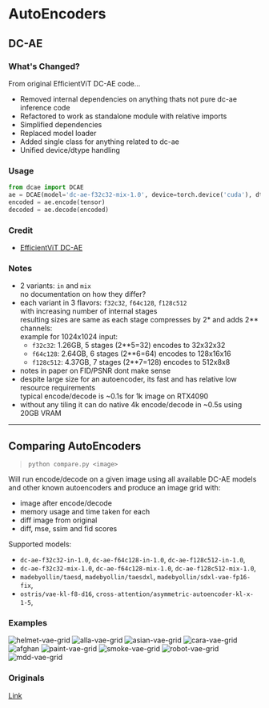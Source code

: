 # AutoEncoders

## DC-AE

### What's Changed?

From original EfficientViT DC-AE code...

- Removed internal dependencies on anything thats not pure dc-ae inference code  
- Refactored to work as standalone module with relative imports  
- Simplified dependencies  
- Replaced model loader  
- Added single class for anything related to dc-ae  
- Unified device/dtype handling  

### Usage

```py
from dcae import DCAE
ae = DCAE(model='dc-ae-f32c32-mix-1.0', device=torch.device('cuda'), dtype=torch.bfloat16, cache_dir='~/.cache/huggingface')
encoded = ae.encode(tensor)
decoded = ae.decode(encoded)
```

### Credit

- [EfficientViT DC-AE](https://github.com/mit-han-lab/efficientvit)

### Notes

- 2 variants: `in` and `mix`  
  no documentation on how they differ?  
- each variant in 3 flavors: `f32c32`, `f64c128`, `f128c512`  
  with increasing number of internal stages  
  resulting sizes are same as each stage compresses by 2* and adds 2** channels:  
  example for 1024x1024 input:  
  - `f32c32`:   1.26GB, 5 stages (2**5=32)  encodes to 32x32x32
  - `f64c128`:  2.64GB, 6 stages (2**6=64)  encodes to 128x16x16  
  - `f128c512`: 4.37GB, 7 stages (2**7=128) encodes to 512x8x8  
- notes in paper on FID/PSNR dont make sense  
- despite large size for an autoencoder, its fast and has relative low resource requirements  
  typical encode/decode is ~0.1s for 1k image on RTX4090  
- without any tiling it can do native 4k encode/decode in ~0.5s using 20GB VRAM  

-----------

## Comparing AutoEncoders

> `python compare.py <image>`

Will run encode/decode on a given image using all available DC-AE models and other known autoencoders and produce an image grid with:

- image after encode/decode
- memory usage and time taken for each
- diff image from original
- diff, mse, ssim and fid scores

Supported models:

- `dc-ae-f32c32-in-1.0`, `dc-ae-f64c128-in-1.0`, `dc-ae-f128c512-in-1.0`,
- `dc-ae-f32c32-mix-1.0`, `dc-ae-f64c128-mix-1.0`, `dc-ae-f128c512-mix-1.0`,
- `madebyollin/taesd`, `madebyollin/taesdxl`, `madebyollin/sdxl-vae-fp16-fix`,
- `ostris/vae-kl-f8-d16`, `cross-attention/asymmetric-autoencoder-kl-x-1-5`,

### Examples

![helmet-vae-grid](https://github.com/user-attachments/assets/ce9a247f-f4b4-4f23-bb13-cb89d091f92f)
![alla-vae-grid](https://github.com/user-attachments/assets/b054f4f0-19d3-419a-bac4-e57c9a575bf3)
![asian-vae-grid](https://github.com/user-attachments/assets/be2479e4-6991-4bff-a591-789371f103bf)
![cara-vae-grid](https://github.com/user-attachments/assets/5972005f-8682-4991-b593-ad022d920464)
![afghan](https://github.com/user-attachments/assets/c439639e-0a94-43ad-9745-7d8a16c0c027)
![paint-vae-grid](https://github.com/user-attachments/assets/256ccc2a-cb67-40b5-87ee-449a8cf0754a)
![smoke-vae-grid](https://github.com/user-attachments/assets/486455a7-b4bb-42f3-979d-99688ab2840c)
![robot-vae-grid](https://github.com/user-attachments/assets/79778e82-2513-4c36-b213-2936552b5ad0)
![mdd-vae-grid](https://github.com/user-attachments/assets/6c226a6d-d67c-4896-84a2-018177c9a9e8)

### Originals

[Link](https://github.com/vladmandic/dcae/issues/1)
